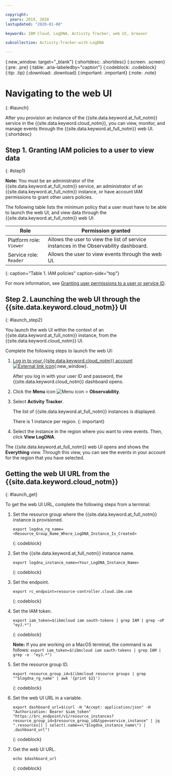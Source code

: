 ```yaml
---

copyright:
  years: 2019, 2020
lastupdated: "2020-01-08"

keywords: IBM Cloud, LogDNA, Activity Tracker, web UI, browser

subcollection: Activity-Tracker-with-LogDNA

---
```


{:new_window: target="_blank"}
{:shortdesc: .shortdesc}
{:screen: .screen}
{:pre: .pre}
{:table: .aria-labeledby="caption"}
{:codeblock: .codeblock}
{:tip: .tip}
{:download: .download}
{:important: .important}
{:note: .note}

# Navigating to the web UI
{: #launch}

After you provision an instance of the {{site.data.keyword.at_full_notm}} service in the {{site.data.keyword.cloud_notm}}, you can view, monitor, and manage events through the {{site.data.keyword.at_full_notm}} web UI.
{:shortdesc}


## Step 1. Granting IAM policies to a user to view data 
{: #step1}

**Note:** You must be an administrator of the {{site.data.keyword.at_full_notm}} service, an administrator of an {{site.data.keyword.at_full_notm}} instance, or have account IAM permissions to grant other users policies.

The following table lists the minimum policy that a user must have to be able to launch the web UI, and view data through the {{site.data.keyword.at_full_notm}} web UI:

| Role                      | Permission granted       |
|---------------------------|---------------------|
| Platform role: `Viewer`   | Allows the user to view the list of service instances in the Observability dashboard. |
| Service role: `Reader`    | Allows the user to view events through the web UI. | 
{: caption="Table 1. IAM policies" caption-side="top"} 

For more information, see [Granting user permissions to a user or service ID](/docs/services/Activity-Tracker-with-LogDNA?topic=Activity-Tracker-with-LogDNA-iam_view_events#iam_view_events).


## Step 2. Launching the web UI through the {{site.data.keyword.cloud_notm}} UI
{: #launch_step2}

You launch the web UI within the context of an {{site.data.keyword.at_full_notm}} instance, from the {{site.data.keyword.cloud_notm}} UI. 

Complete the following steps to launch the web UI:

1. [Log in to your {{site.data.keyword.cloud_notm}} account ![External link icon](../../icons/launch-glyph.svg "External link icon")](https://cloud.ibm.com/login){:new_window}.

	After you log in with your user ID and password, the {{site.data.keyword.cloud_notm}} dashboard opens.

2. Click the **Menu** icon ![Menu icon](../icons/icon_hamburger.svg) > **Observability**. 

3. Select **Activity Tracker**. 

    The list of {{site.data.keyword.at_full_notm}} instances is displayed.

    There is 1 instance per region.
    {: important}

4. Select the instance in the region where you want to view events. Then, click **View LogDNA**.

The {{site.data.keyword.at_full_notm}} web UI opens and shows the **Everything** view. Through this view, you can see the events in your account for the region that you have selected.



## Getting the web UI URL from the {{site.data.keyword.cloud_notm}}
{: #launch_get}

To get the web UI URL, complete the following steps from a terminal:

1. Set the resource group where the {{site.data.keyword.at_full_notm}} instance is provisioned.

    ```
    export logdna_rg_name=<Resource_Group_Name_Where_LogDNA_Instance_Is_Created>
    ```
    {: codeblock}

2. Set the {{site.data.keyword.at_full_notm}} instance name.

    ```
    export logdna_instance_name=<Your_LogDNA_Instance_Name>
    ```
    {: codeblock}

3. Set the endpoint.

    ```
    export rc_endpoint=resource-controller.cloud.ibm.com
    ```
    {: codeblock}

4. Set the IAM token.

    ```
    export iam_token=$(ibmcloud iam oauth-tokens | grep IAM | grep -oP  "eyJ.*")
    ```
    {: codeblock}

    **Note:** If you are working on a MacOS terminal, the command is as follows: `export iam_token=$(ibmcloud iam oauth-tokens | grep IAM | grep -o  "eyJ.*")`

5. Set the resource group ID.

    ```
    export resource_group_id=$(ibmcloud resource groups | grep "^$logdna_rg_name" | awk '{print $2}')
    ```
    {: codeblock}

6. Set the web UI URL in a variable.

    ```
    export dashboard_url=$(curl -H "Accept: application/json" -H "Authorization: Bearer $iam_token" "https://$rc_endpoint/v1/resource_instances?resource_group_id=$resource_group_id&type=service_instance" | jq ".resources[] | select(.name==\"$logdna_instance_name\") | .dashboard_url")
    ```
    {: codeblock}

7. Get the web UI URL.

    ```
    echo $dashboard_url
    ```
    {: codeblock}

    

